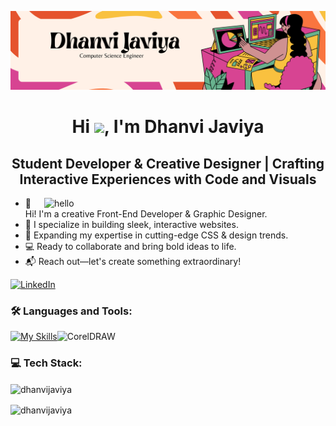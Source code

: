 ![logo](https://github.com/dhanvijaviya/dhanvijaviya/blob/main/Banner%20(2).png)
<h1 align="center">Hi <img src="https://your-gif-url.gif" width="30px">, I'm Dhanvi Javiya</h1>
<h2 align="center">Student Developer & Creative Designer | Crafting Interactive Experiences with Code and Visuals</h2>

<img align="right" alt="hello" width="450" src="https://camo.githubusercontent.com/f108537c0b43fa2a01cecfbf28c0ae872fbc7050001f83f99e0847628662b392/68747470733a2f2f6d656469612e6c6963646e2e636f6d2f646d732f696d6167652f443536323241514866706a4c32333445436c772f6665656473686172652d736872696e6b5f323034385f313533362f302f313639333931313736373132383f653d3231343734383336343726763d6265746126743d4a325a476f6d66565f4f457a434b35374d48486f475741593863386b6d7a616c7076513635744e38623430">

- 👋 Hi! I'm a creative Front-End Developer & Graphic Designer.
- 🚀 I specialize in building sleek, interactive websites.
- 🌱 Expanding my expertise in cutting-edge CSS & design trends.
- 💻 Ready to collaborate and bring bold ideas to life.
- 📬 Reach out—let's create something extraordinary!

[![LinkedIn](https://img.shields.io/badge/LinkedIn-%230077B5.svg?logo=linkedin&logoColor=white)](https://linkedin.com/in/dhanvijaviya) 


<h3 align="left">🛠️ Languages and Tools:</h3>

[![My Skills](https://skillicons.dev/icons?i=html,css,bootstrap,js,wordpress,figma,ai,ps,jquery,php,mysql,mongodb,c,cpp,cs)](https://skillicons.dev)<img src="https://upload.wikimedia.org/wikipedia/commons/4/44/CorelDRAW_logo.svg" width="40" height="40" alt="CorelDRAW"/>

<h3 align="left">💻 Tech Stack:</h3>

<p><img align="center" src="https://github-readme-stats.vercel.app/api/top-langs?username=dhanvijaviya&show_icons=true&theme=dark&locale=en&layout=compact" alt="dhanvijaviya" /></p>

<p><img align="center" src="https://github-readme-streak-stats.herokuapp.com/?user=dhanvijaviya&theme=dark" alt="dhanvijaviya" /></p>
